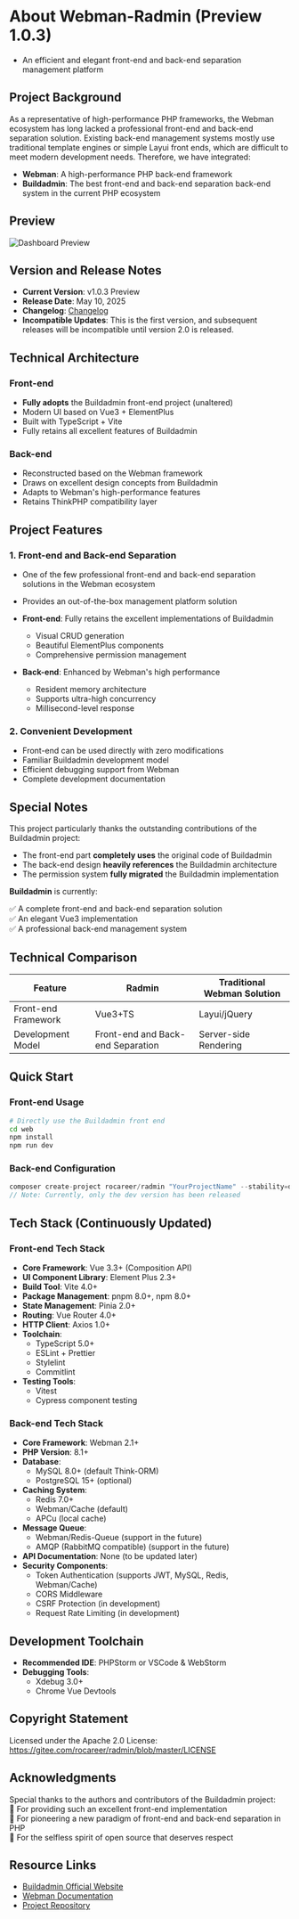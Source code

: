 # About Webman-Radmin (Preview 1.0.3)
* An efficient and elegant front-end and back-end separation management platform

## Project Background

As a representative of high-performance PHP frameworks, the Webman ecosystem has long lacked a professional front-end and back-end separation solution. Existing back-end management systems mostly use traditional template engines or simple Layui front ends, which are difficult to meet modern development needs. Therefore, we have integrated:

- **Webman**: A high-performance PHP back-end framework
- **Buildadmin**: The best front-end and back-end separation back-end system in the current PHP ecosystem

## Preview
<img alt="Dashboard Preview" src="https://v10.rocareer.com/static/images/preview/s_dashboard_1.png" title="Dashboard Preview"/>

## Version and Release Notes
- **Current Version**: v1.0.3 Preview
- **Release Date**: May 10, 2025
- **Changelog**: [Changelog](https://gitee.com/rocareer/webman-radmin/blob/master/CHANGELOG.md)
- **Incompatible Updates**: This is the first version, and subsequent releases will be incompatible until version 2.0 is released.

## Technical Architecture

### Front-end
- **Fully adopts** the Buildadmin front-end project (unaltered)
- Modern UI based on Vue3 + ElementPlus
- Built with TypeScript + Vite
- Fully retains all excellent features of Buildadmin

### Back-end
- Reconstructed based on the Webman framework
- Draws on excellent design concepts from Buildadmin
- Adapts to Webman's high-performance features
- Retains ThinkPHP compatibility layer

## Project Features

### 1. Front-end and Back-end Separation
- One of the few professional front-end and back-end separation solutions in the Webman ecosystem
- Provides an out-of-the-box management platform solution

- **Front-end**: Fully retains the excellent implementations of Buildadmin
  - Visual CRUD generation
  - Beautiful ElementPlus components
  - Comprehensive permission management
- **Back-end**: Enhanced by Webman's high performance
  - Resident memory architecture
  - Supports ultra-high concurrency
  - Millisecond-level response

### 2. Convenient Development
- Front-end can be used directly with zero modifications
- Familiar Buildadmin development model
- Efficient debugging support from Webman
- Complete development documentation

## Special Notes

This project particularly thanks the outstanding contributions of the Buildadmin project:

- The front-end part **completely uses** the original code of Buildadmin
- The back-end design **heavily references** the Buildadmin architecture
- The permission system **fully migrated** the Buildadmin implementation

**Buildadmin** is currently:

✅ A complete front-end and back-end separation solution  
✅ An elegant Vue3 implementation  
✅ A professional back-end management system

## Technical Comparison

| Feature       | Radmin    | Traditional Webman Solution |
|---------------|-----------|------------------------------|
| Front-end Framework | Vue3+TS  | Layui/jQuery                |
| Development Model | Front-end and Back-end Separation | Server-side Rendering      |


## Quick Start

### Front-end Usage
```bash
# Directly use the Buildadmin front end
cd web
npm install
npm run dev
```

### Back-end Configuration
```php
composer create-project rocareer/radmin "YourProjectName" --stability=dev
// Note: Currently, only the dev version has been released
```

## Tech Stack (Continuously Updated)

### Front-end Tech Stack
- **Core Framework**: Vue 3.3+ (Composition API)
- **UI Component Library**: Element Plus 2.3+
- **Build Tool**: Vite 4.0+
- **Package Management**: pnpm 8.0+, npm 8.0+
- **State Management**: Pinia 2.0+
- **Routing**: Vue Router 4.0+
- **HTTP Client**: Axios 1.0+
- **Toolchain**:
  - TypeScript 5.0+
  - ESLint + Prettier
  - Stylelint
  - Commitlint
- **Testing Tools**:
  - Vitest
  - Cypress component testing

### Back-end Tech Stack
- **Core Framework**: Webman 2.1+
- **PHP Version**: 8.1+
- **Database**:
  - MySQL 8.0+ (default Think-ORM)
  - PostgreSQL 15+ (optional)
- **Caching System**:
  - Redis 7.0+
  - Webman/Cache (default)
  - APCu (local cache)
- **Message Queue**:
  - Webman/Redis-Queue (support in the future)
  - AMQP (RabbitMQ compatible) (support in the future)
- **API Documentation**:
  None (to be updated later)
- **Security Components**:
  - Token Authentication (supports JWT, MySQL, Redis, Webman/Cache)
  - CORS Middleware
  - CSRF Protection (in development)
  - Request Rate Limiting (in development)

## Development Toolchain
- **Recommended IDE**: PHPStorm or VSCode & WebStorm
- **Debugging Tools**:
  - Xdebug 3.0+
  - Chrome Vue Devtools

## Copyright Statement

Licensed under the Apache 2.0 License: https://gitee.com/rocareer/radmin/blob/master/LICENSE

## Acknowledgments

Special thanks to the authors and contributors of the Buildadmin project:  
🔹 For providing such an excellent front-end implementation  
🔹 For pioneering a new paradigm of front-end and back-end separation in PHP  
🔹 For the selfless spirit of open source that deserves respect

## Resource Links

- [Buildadmin Official Website](https://www.buildadmin.com)
- [Webman Documentation](https://www.workerman.net/doc/webman)
- [Project Repository](https://gitee.com/rocareer/radmin)
